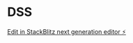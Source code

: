 # DSS

[Edit in StackBlitz next generation editor ⚡️](https://stackblitz.com/~/github.com/panos1998/DSS)